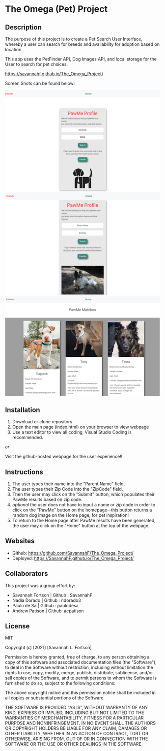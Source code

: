 # The Omega (Pet) Project

## Description

The purpose of this project is to create a Pet Search User Interface, whereby a user can search for breeds and availability for adoption based on location.

This app uses the PetFinder API, Dog Images API, and local storage for the User to search for pet choices.

<!-- Published URL -->

https://savannahf.github.io/The_Omega_Project/

Screen Shots can be found below:

![IMAGE_01](./assets/HOME.png)
![IMAGE_02](./assets/PAWME.png)
![IMAGE_03](./assets/RESULTS.png)

## Installation

1. Download or clone repository
2. Open the main page (index.html) on your browser to view webpage
3. Use a text editor to view all coding, Visual Studio Coding is recommended.

_or_

Visit the github-hosted webpage for the user experience!!

## Instructions

1. The user types their name into the "Parent Name" field.
2. The user types their Zip Code into the "ZipCode" field.
3. Then the user may click on the "Submit" button, which populates their PawMe results based on zip code.
4. _optional_ the user does not have to input a name or zip code in order to click on the "PawMe" button on the homepage--this button returns a random dog image on the Home page, for pet inspiration!
5. To return to the Home page after PawMe results have been generated, the user may click on the "Home" button at the top of the webpage.

## Websites

- Github: https://github.com/SavannahF/The_Omega_Project/
- Deployed: https://SavannahF.github.io/The_Omega_Project/

## Collaborators

This project was a group effort by:

- Savannah Fortson | Github : SavannahF
- Nadia Dorado | Github : ndorado3
- Paulo de Sa | Github : paulodesa
- Andrew Patison | Github: acpatison

## License

MIT

Copyright (c) [2021] [Savannah L. Fortson]

Permission is hereby granted, free of charge, to any person obtaining a copy
of this software and associated documentation files (the "Software"), to deal
in the Software without restriction, including without limitation the rights
to use, copy, modify, merge, publish, distribute, sublicense, and/or sell
copies of the Software, and to permit persons to whom the Software is
furnished to do so, subject to the following conditions:

The above copyright notice and this permission notice shall be included in all
copies or substantial portions of the Software.

THE SOFTWARE IS PROVIDED "AS IS", WITHOUT WARRANTY OF ANY KIND, EXPRESS OR
IMPLIED, INCLUDING BUT NOT LIMITED TO THE WARRANTIES OF MERCHANTABILITY,
FITNESS FOR A PARTICULAR PURPOSE AND NONINFRINGEMENT. IN NO EVENT SHALL THE
AUTHORS OR COPYRIGHT HOLDERS BE LIABLE FOR ANY CLAIM, DAMAGES OR OTHER
LIABILITY, WHETHER IN AN ACTION OF CONTRACT, TORT OR OTHERWISE, ARISING FROM,
OUT OF OR IN CONNECTION WITH THE SOFTWARE OR THE USE OR OTHER DEALINGS IN THE
SOFTWARE.
